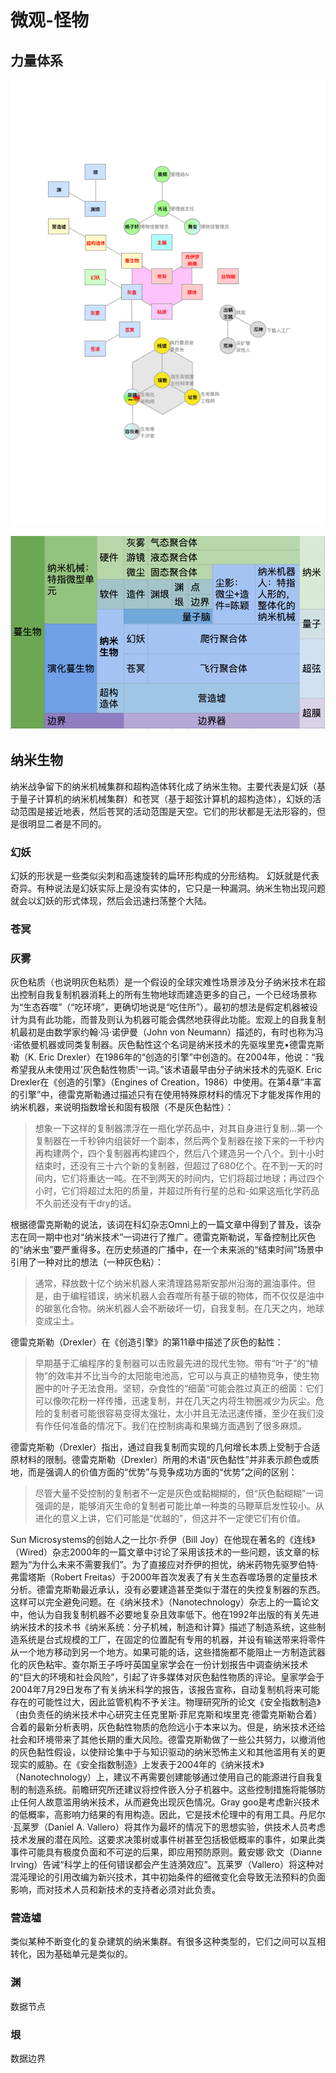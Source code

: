 # 微观-怪物

## 力量体系

![](../.gitbook/assets/A4-2-2.png)

![](<../.gitbook/assets/屏幕快照 2020-10-11 下午10.19.18.png>)

## 纳米**生物**

纳米战争留下的纳米机械集群和超构造体转化成了纳米生物。主要代表是幻妖（基于量子计算机的纳米机械集群）和苍冥（基于超弦计算机的超构造体），幻妖的活动范围是接近地表，然后苍冥的活动范围是天空。它们的形状都是无法形容的，但是很明显二者是不同的。

### **幻妖**

幻妖的形状是一些类似尖刺和高速旋转的扁环形构成的分形结构。 幻妖就是代表奇异。有种说法是幻妖实际上是没有实体的，它只是一种漏洞。纳米生物出现问题就会以幻妖的形式体现，然后会迅速扫荡整个大陆。

### **苍冥**



### **灰雾**

灰色粘质（也说明灰色粘质）是一个假设的全球灾难性场景涉及分子纳米技术在超出控制自我复制机器消耗上的所有生物地球而建造更多的自己，一个已经场景称为“生态吞噬”（“吃环境”，更确切地说是“吃住所”）。最初的想法是假定机器被设计为具有此功能，而普及则认为机器可能会偶然地获得此功能。宏观上的自我复制机最初是由数学家约翰·冯·诺伊曼（John von Neumann）描述的，有时也称为冯·诺依曼机器或同类复制器。灰色黏性这个名词是纳米技术的先驱埃里克•德雷克斯勒（K. Eric Drexler）在1986年的“创造的引擎”中创造的。在2004年，他说：“我希望我从未使用过'灰色黏性物质'一词。”该术语最早由分子纳米技术的先驱K. Eric Drexler在《创造的引擎》（Engines of Creation，1986）中使用。在第4章“丰富的引擎”中，德雷克斯勒通过描述只有在使用特殊原材料的情况下才能发挥作用的纳米机器，来说明指数增长和固有极限（不是灰色黏性）：

> 想象一下这样的复制器漂浮在一瓶化学药品中，对其自身进行复制...第一个复制器在一千秒钟内组装好一个副本，然后两个复制器在接下来的一千秒内再构建两个，四个复制器再构建四个，然后八个建造另一个八个。到十小时结束时，还没有三十六个新的复制器，但超过了680亿个。在不到一天的时间内，它们将重达一吨。在不到两天的时间内，它们将超过地球；再过四个小时，它们将超过太阳的质量，并超过所有行星的总和-如果这瓶化学药品不久前还没有干dry的话。

根据德雷克斯勒的说法，该词在科幻杂志Omni上的一篇文章中得到了普及，该杂志在同一期中也对“纳米技术”一词进行了推广。德雷克斯勒说，军备控制比灰色的“纳米虫”要严重得多。在历史频道的广播中，在一个未来派的“结束时间”场景中引用了一种对比的想法（一种灰色粘）：

> 通常，释放数十亿个纳米机器人来清理路易斯安那州沿海的漏油事件。但是，由于编程错误，纳米机器人会吞噬所有基于碳的物体，而不仅仅是油中的碳氢化合物。纳米机器人会不断破坏一切，自我复制。在几天之内，地球变成尘土。

德雷克斯勒（Drexler）在《创造引擎》的第11章中描述了灰色的黏性：

> 早期基于汇编程序的复制器可以击败最先进的现代生物。带有“叶子”的“植物”的效率并不比当今的太阳能电池高，它可以与真正的植物竞争，使生物圈中的叶子无法食用。坚韧，杂食性的“细菌”可能会胜过真正的细菌：它们可以像吹花粉一样传播，迅速复制，并在几天之内将生物圈减少为灰尘。危险的复制者可能很容易变得太强壮，太小并且无法迅速传播，至少在我们没有作任何准备的情况下。我们在控制病毒和果蝇方面遇到了很多麻烦。

德雷克斯勒（Drexler）指出，通过自我复制而实现的几何增长本质上受制于合适原材料的限制。德雷克斯勒（Drexler）所用的术语“灰色黏性”并非表示颜色或质地，而是强调人的价值方面的“优势”与竞争成功方面的“优势”之间的区别：

> 尽管大量不受控制的复制者不一定是灰色或黏糊糊的，但“灰色黏糊糊”一词强调的是，能够消灭生命的复制者可能比单一种类的马鞭草启发性较小。从进化的意义上讲，它们可能是“优越的”，但这并不一定使它们有价值。

Sun Microsystems的创始人之一比尔·乔伊（Bill Joy）在他现在著名的《连线》（Wired）杂志2000年的一篇文章中讨论了采用该技术的一些问题，该文章的标题为“为什么未来不需要我们”。为了直接应对乔伊的担忧，纳米药物先驱罗伯特·弗雷塔斯（Robert Freitas）于2000年首次发表了有关生态吞噬场景的定量技术分析。德雷克斯勒最近承认，没有必要建造甚至类似于潜在的失控复制器的东西。这样可以完全避免问题。在《纳米技术》（Nanotechnology）杂志上的一篇论文中，他认为自我复制机器不必要地复杂且效率低下。他在1992年出版的有关先进纳米技术的技术书《纳米系统：分子机械，制造和计算》描述了制造系统，这些制造系统是台式规模的工厂，在固定的位置配有专用的机器，并设有输送带来将零件从一个地方移动到另一个地方。如果可能的话，这些措施都不能阻止一方制造武器化的灰色粘牢。查尔斯王子呼吁英国皇家学会在一份计划报告中调查纳米技术的“巨大的环境和社会风险”，引起了许多媒体对灰色黏性物质的评论。皇家学会于2004年7月29日发布了有关纳米科学的报告，该报告宣称，自动复制机将来可能存在的可能性过大，因此监管机构不予关注。物理研究所的论文《安全指数制造》（由负责任的纳米技术中心研究主任克里斯·菲尼克斯和埃里克·德雷克斯勒合着）合着的最新分析表明，灰色黏性物质的危险远小于本来以为。但是，纳米技术还给社会和环境带来了其他长期的重大风险。德雷克斯勒做了一些公共努力，以撤消他的灰色黏性假设，以使辩论集中于与知识驱动的纳米恐怖主义和其他滥用有关的更现实的威胁。在《安全指数制造》上发表于2004年的《纳米技术》（Nanotechnology）上，建议不再需要创建能够通过使用自己的能源进行自我复制的制造系统。前瞻研究所还建议将控件嵌入分子机器中。这些控制措施将能够防止任何人故意滥用纳米技术，从而避免出现灰色情况。Gray goo是考虑新兴技术的低概率，高影响力结果的有用构造。因此，它是技术伦理中的有用工具。丹尼尔·瓦莱罗（Daniel A. Vallero）将其作为最坏的情况下的思想实验，供技术人员考虑技术发展的潜在风险。这要求决策树或事件树甚至包括极低概率的事件，如果此类事件可能具有极度负面和不可逆的后果，即应用预防原则。戴安娜·欧文（Dianne Irving）告诫“科学上的任何错误都会产生涟漪效应”。瓦莱罗（Vallero）将这种对混沌理论的引用改编为新兴技术，其中初始条件的细微变化会导致无法预料的负面影响，而对技术人员和新技术的支持者必须对此负责。

### **营造墟**

类似某种不断变化的复杂建筑的纳米集群。有很多这种类型的，它们之间可以互相转化，因为基础单元是类似的。

### **渊**

数据节点

### **垠**

数据边界
